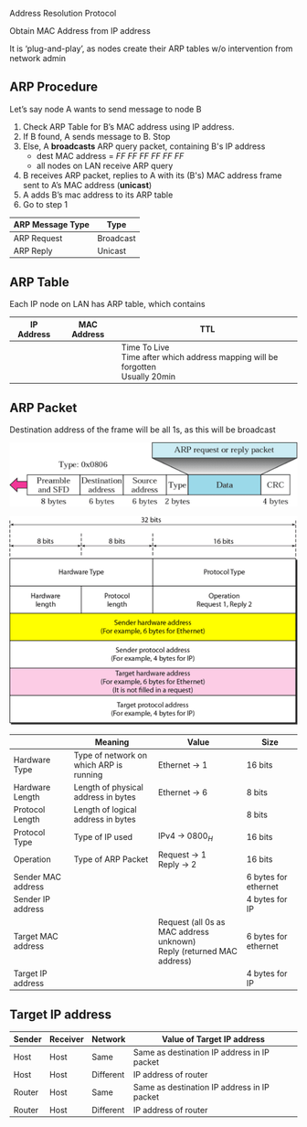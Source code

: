 Address Resolution Protocol

Obtain MAC Address from IP address

It is ‘plug-and-play’, as nodes create their ARP tables w/o intervention from network admin

## ARP Procedure

Let’s say node A wants to send message to node B

1. Check ARP Table for B’s MAC address using IP address.
2. If B found, A sends message to B. Stop
3. Else, A **broadcasts** ARP query packet, containing B's IP address
   - dest MAC address = $FF \ FF \ FF \ FF \ FF \ FF$
   - all nodes on LAN receive ARP query
4. B receives ARP packet, replies to A with its (B's) MAC address
   frame sent to A’s MAC address (**unicast**)
5. A adds B’s mac address to its ARP table
6. Go to step 1

| ARP Message Type | Type      |
| ---------------- | --------- |
| ARP Request      | Broadcast |
| ARP Reply        | Unicast   |

## ARP Table

Each IP node on LAN has ARP table, which contains

| IP Address | MAC Address | TTL                                                          |
| ---------- | ----------- | ------------------------------------------------------------ |
|            |             | Time To Live<br />Time after which address mapping will be forgotten<br />Usually 20min |

## ARP Packet

Destination address of the frame will be all 1s, as this will be broadcast

![image-20230507175638108](./assets/image-20230507175638108.png)

![ARP Packet](./assets/Arp_Packet.png)

|                    | Meaning                                 | Value                                                        | Size                 |
| ------------------ | --------------------------------------- | ------------------------------------------------------------ | -------------------- |
| Hardware Type      | Type of network on which ARP is running | Ethernet -> 1                                                | 16 bits              |
| Hardware Length    | Length of physical address in bytes     | Ethernet -> 6                                                | 8 bits               |
| Protocol Length    | Length of logical address in bytes      |                                                              | 8 bits               |
| Protocol Type      | Type of IP used                         | IPv4 -> $0800_H$                                             | 16 bits              |
| Operation          | Type of ARP Packet                      | Request -> 1<br />Reply -> 2                                 | 16 bits              |
| Sender MAC address |                                         |                                                              | 6 bytes for ethernet |
| Sender IP address  |                                         |                                                              | 4 bytes for IP       |
| Target MAC address |                                         | Request (all 0s as MAC address unknown)<br />Reply (returned MAC address) | 6 bytes for ethernet |
| Target IP address  |                                         |                                                              | 4 bytes for IP       |

## Target IP address

| Sender | Receiver | Network   | Value of Target IP address                  |
| ------ | -------- | --------- | ------------------------------------------- |
| Host   | Host     | Same      | Same as destination IP address in IP packet |
| Host   | Host     | Different | IP address of router                        |
| Router | Host     | Same      | Same as destination IP address in IP packet |
| Router | Host     | Different | IP address of router                        |